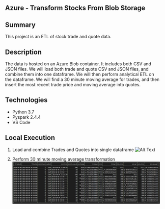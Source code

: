 ## Azure - Transform Stocks From Blob Storage

## Summary
This project is an ETL of stock trade and quote data.  

## Description
The data is hosted on an Azure Blob container. It includes both CSV and JSON files. We will load both trade and quote CSV and JSON files, and combine them into one dataframe. 
We will then perform analytical ETL on the dataframe. We will find a 30 minute moving average for trades, and then insert the most recent trade price and moving average into quotes.

## Technologies
- Python 3.7
- Pyspark 2.4.4
- VS Code

## Local Execution
1. Load and combine Trades and Quotes into single dataframe
![Alt Text](screenshots/parquet_result.png?raw=true "parquet result")

2. Perform 30 minute moving average transformation
![Alt Text](screenshots/analytical_etl.png?raw=true "analytical etl result")
